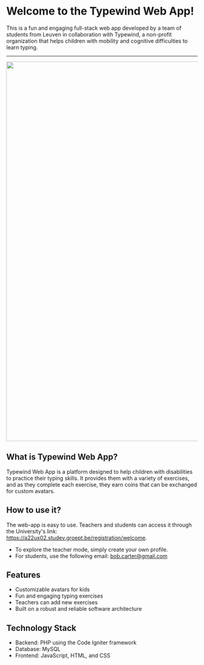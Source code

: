 # Welcome to the Typewind Web App!

This is a fun and engaging full-stack web app developed by a team of students from Leuven in collaboration with Typewind, a non-profit organization that helps children with mobility and cognitive difficulties to learn typing.

------------------------------
 <p align="center">
    <img src="https://user-images.githubusercontent.com/73936019/234072681-a400633f-0111-4ec7-afe5-3a1ed48ef9e8.png" width="1000" >

</p> 


## What is Typewind Web App?

Typewind Web App is a platform designed to help children with disabilities to practice their typing skills. It provides them with a variety of exercises, and as they complete each exercise, they earn coins that can be exchanged for custom avatars.

## How to use it?

The web-app is easy to use. Teachers and students can access it through the University's link: https://a22ux02.studev.groept.be/registration/welcome.

* To explore the teacher mode, simply create your own profile.
* For students, use the following email: bob.carter@gmail.com

## Features

* Customizable avatars for kids
* Fun and engaging typing exercises
* Teachers can add new exercises
* Built on a robust and reliable software architecture

## Technology Stack

* Backend: PHP using the Code Igniter framework
* Database: MySQL
* Frontend: JavaScript, HTML, and CSS

